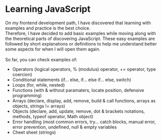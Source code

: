 # Learning JavaScript

On my frontend development path, I have discovered that learning with examples and practice is the best choice. <br>
Therefore, I have decided to add basic examples while moving along with the theoretical parts of discovering JavaScript. These easy examples are followed by short explanations or definitions to help me understand better some aspects for when I will open them again. <br><br>
So far, you can check examples of:
<ul>
  <li>Operators (logical operators, % (modulus) operator, += operator, type coercion)</li>
  <li>Conditional statements (if... else, if... else if... else, switch)</li>
  <li>Loops (for, while, nested)</li>
  <li>Functions (with & without paramaters, locate position, defensive programming)</li>
  <li>Arrays (declare, display, add, remove, build & call functions, arrays as objects, strings != arrays)</li>
  <li>Objects (declare, add, update, remove, dot & brackets notations, methods, typeof operator, Math object)</li>
  <li>Error handling (most common errors, try... catch blocks, manual error, error prevention, undefined, null & empty variables</li>
  <li>Cheet sheet (strings)</li>
